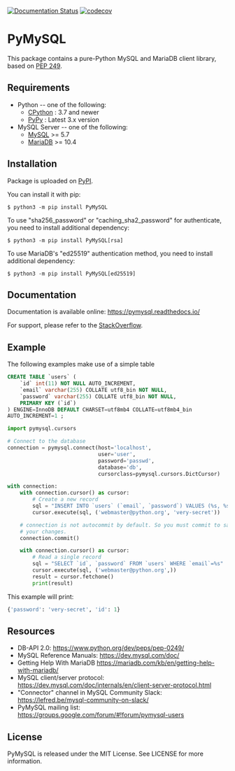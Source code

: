 [![Documentation Status](https://readthedocs.org/projects/pymysql/badge/?version=latest)](https://pymysql.readthedocs.io/)
[![codecov](https://codecov.io/gh/PyMySQL/PyMySQL/branch/main/graph/badge.svg?token=ppEuaNXBW4)](https://codecov.io/gh/PyMySQL/PyMySQL)

# PyMySQL

This package contains a pure-Python MySQL and MariaDB client library, based on
[PEP 249](https://www.python.org/dev/peps/pep-0249/).

## Requirements

- Python -- one of the following:
  - [CPython](https://www.python.org/) : 3.7 and newer
  - [PyPy](https://pypy.org/) : Latest 3.x version
- MySQL Server -- one of the following:
  - [MySQL](https://www.mysql.com/) \>= 5.7
  - [MariaDB](https://mariadb.org/) \>= 10.4

## Installation

Package is uploaded on [PyPI](https://pypi.org/project/PyMySQL).

You can install it with pip:

    $ python3 -m pip install PyMySQL

To use "sha256_password" or "caching_sha2_password" for authenticate,
you need to install additional dependency:

    $ python3 -m pip install PyMySQL[rsa]

To use MariaDB's "ed25519" authentication method, you need to install
additional dependency:

    $ python3 -m pip install PyMySQL[ed25519]

## Documentation

Documentation is available online: <https://pymysql.readthedocs.io/>

For support, please refer to the
[StackOverflow](https://stackoverflow.com/questions/tagged/pymysql).

## Example

The following examples make use of a simple table

``` sql
CREATE TABLE `users` (
    `id` int(11) NOT NULL AUTO_INCREMENT,
    `email` varchar(255) COLLATE utf8_bin NOT NULL,
    `password` varchar(255) COLLATE utf8_bin NOT NULL,
    PRIMARY KEY (`id`)
) ENGINE=InnoDB DEFAULT CHARSET=utf8mb4 COLLATE=utf8mb4_bin
AUTO_INCREMENT=1 ;
```

``` python
import pymysql.cursors

# Connect to the database
connection = pymysql.connect(host='localhost',
                             user='user',
                             password='passwd',
                             database='db',
                             cursorclass=pymysql.cursors.DictCursor)

with connection:
    with connection.cursor() as cursor:
        # Create a new record
        sql = "INSERT INTO `users` (`email`, `password`) VALUES (%s, %s)"
        cursor.execute(sql, ('webmaster@python.org', 'very-secret'))

    # connection is not autocommit by default. So you must commit to save
    # your changes.
    connection.commit()

    with connection.cursor() as cursor:
        # Read a single record
        sql = "SELECT `id`, `password` FROM `users` WHERE `email`=%s"
        cursor.execute(sql, ('webmaster@python.org',))
        result = cursor.fetchone()
        print(result)
```

This example will print:

``` python
{'password': 'very-secret', 'id': 1}
```

## Resources

- DB-API 2.0: <https://www.python.org/dev/peps/pep-0249/>
- MySQL Reference Manuals: <https://dev.mysql.com/doc/>
- Getting Help With MariaDB <https://mariadb.com/kb/en/getting-help-with-mariadb/>
- MySQL client/server protocol:
  <https://dev.mysql.com/doc/internals/en/client-server-protocol.html>
- "Connector" channel in MySQL Community Slack:
  <https://lefred.be/mysql-community-on-slack/>
- PyMySQL mailing list:
  <https://groups.google.com/forum/#!forum/pymysql-users>

## License

PyMySQL is released under the MIT License. See LICENSE for more
information.
